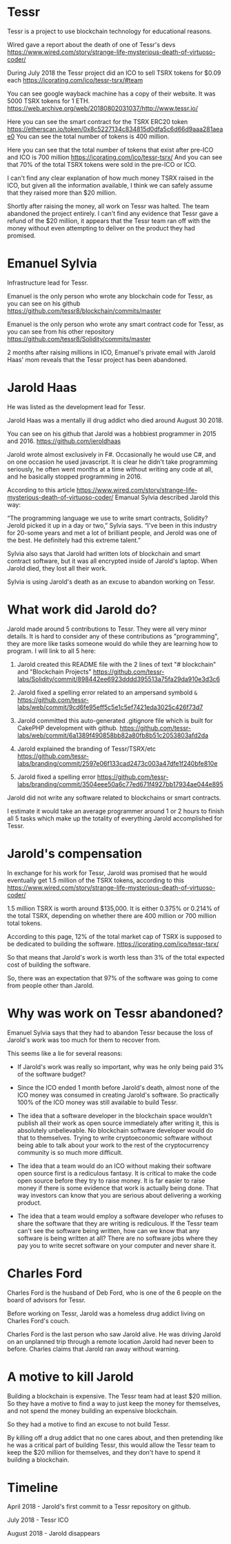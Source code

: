 Tessr
========

Tessr is a project to use blockchain technology for educational reasons.

Wired gave a report about the death of one of Tessr's devs https://www.wired.com/story/strange-life-mysterious-death-of-virtuoso-coder/

During July 2018 the Tessr project did an ICO to sell TSRX tokens for $0.09 each https://icorating.com/ico/tessr-tsrx/#team

You can see google wayback machine has a copy of their website. It was 5000 TSRX tokens for 1 ETH. https://web.archive.org/web/20180802031037/http://www.tessr.io/

Here you can see the smart contract for the TSRX ERC20 token https://etherscan.io/token/0x8c5227134c834815d0dfa5c6d66d9aaa281aeae0 You can see the total number of tokens is 400 million.

Here you can see that the total number of tokens that exist after pre-ICO and ICO is 700 million https://icorating.com/ico/tessr-tsrx/
And you can see that 70% of the total TSRX tokens were sold in the pre-ICO or ICO.

I can't find any clear explanation of how much money TSRX raised in the ICO, but given all the information available, I think we can safely assume that they raised more than $20 million.

Shortly after raising the money, all work on Tessr was halted. The team abandoned the project entirely.
I can't find any evidence that Tessr gave a refund of the $20 million, it appears that the Tessr team ran off with the money without even attempting to deliver on the product they had promised.

Emanuel Sylvia
=========

Infrastructure lead for Tessr.

Emanuel is the only person who wrote any blockchain code for Tessr, as you can see on his github https://github.com/tessr8/blockchain/commits/master

Emanuel is the only person who wrote any smart contract code for Tessr, as you can see from his other repository https://github.com/tessr8/Solidity/commits/master

2 months after raising millions in ICO, Emanuel's private email with Jarold Haas' mom reveals that the Tessr project has been abandoned.


Jarold Haas
========

He was listed as the development lead for Tessr.

Jarold Haas was a mentally ill drug addict who died around August 30 2018.

You can see on his github that Jarold was a hobbiest programmer in 2015 and 2016. https://github.com/jeroldhaas

Jarold wrote almost exclusively in F#. Occasionally he would use C#, and on one occasion he used javascript.
It is clear he didn't take programming seriously, he often went months at a time without writing any code at all, and he basically stopped programming in 2016.

According to this article https://www.wired.com/story/strange-life-mysterious-death-of-virtuoso-coder/ Emanual Sylvia described Jarold this way:

“The programming language we use to write smart contracts, Solidity? Jerold picked it up in a day or two,” Sylvia says. “I've been in this industry for 20-some years and met a lot of brilliant people, and Jerold was one of the best. He definitely had this extreme talent.”

Sylvia also says that Jarold had written lots of blockchain and smart contract software, but it was all encrypted inside of Jarold's laptop.
When Jarold died, they lost all their work.

Sylvia is using Jarold's death as an excuse to abandon working on Tessr.



What work did Jarold do?
=================

Jarold made around 5 contributions to Tessr. They were all very minor details. It is hard to consider any of these contributions as "programming", they are more like tasks someone would do while they are learning how to program. I will link to all 5 here:

1) Jarold created this README file with the 2 lines of text "# blockchain" and "Blockchain Projects" https://github.com/tessr-labs/Solidity/commit/898442ee6923dddd395513a75fa29da910e3d3c6

2) Jarold fixed a spelling error related to an ampersand symbold `&` https://github.com/tessr-labs/web/commit/9cd6fe95eff5c5e1c5ef7421eda3025c426f73d7

3) Jarold committed this auto-generated .gitignore file which is built for CakePHP development with github. https://github.com/tessr-labs/web/commit/6a1389f490858bb82a80fb8b51c2053803afd2da

4) Jarold explained the branding of Tessr/TSRX/etc https://github.com/tessr-labs/branding/commit/2597e06f133cad2473c003a47dfe1f240bfe810e

5) Jarold fixed a spelling error https://github.com/tessr-labs/branding/commit/3504eee50a6c77ed671f4927bb17934ae044e895

Jarold did not write any software related to blockchains or smart contracts.

I estimate it would take an average programmer around 1 or 2 hours to finish all 5 tasks which make up the totality of everything Jarold accomplished for Tessr. 


Jarold's compensation
===========

In exchange for his work for Tessr, Jarold was promised that he would eventually get 1.5 million of the TSRX tokens, according to this https://www.wired.com/story/strange-life-mysterious-death-of-virtuoso-coder/

1.5 million TSRX is worth around $135,000. It is either 0.375% or 0.214% of the total TSRX, depending on whether there are 400 million or 700 million total tokens.

According to this page, 12% of the total market cap of TSRX is supposed to be dedicated to building the software. https://icorating.com/ico/tessr-tsrx/

So that means that Jarold's work is worth less than 3% of the total expected cost of building the software.

So, there was an expectation that 97% of the software was going to come from people other than Jarold.


Why was work on Tessr abandoned?
===========

Emanuel Sylvia says that they had to abandon Tessr because the loss of Jarold's work was too much for them to recover from.

This seems like a lie for several reasons:

* If Jarold's work was really so important, why was he only being paid 3% of the software budget?

* Since the ICO ended 1 month before Jarold's death, almost none of the ICO money was consumed in creating Jarold's software. So practically 100% of the ICO money was still available to build Tessr.

* The idea that a software developer in the blockchain space wouldn't publish all their work as open source immediately after writing it, this is absolutely unbelievable. No blockchain software developer would do that to themselves. Trying to write cryptoeconomic software without being able to talk about your work to the rest of the cryptocurrency community is so much more difficult. 

* The idea that a team would do an ICO without making their software open source first is a rediculous fantasy. It is critical to make the code open source before they try to raise money. It is far easier to raise money if there is some evidence that work is actually being done. That way investors can know that you are serious about delivering a working product.

* The idea that a team would employ a software developer who refuses to share the software that they are writing is rediculous. If the Tessr team can't see the software being written, how can we know that any software is being written at all? There are no software jobs where they pay you to write secret software on your computer and never share it.

Charles Ford
==========

Charles Ford is the husband of Deb Ford, who is one of the 6 people on the board of advisors for Tessr.

Before working on Tessr, Jarold was a homeless drug addict living on Charles Ford's couch.

Charles Ford is the last person who saw Jarold alive. He was driving Jarold on an unplanned trip through a remote location Jarold had never been to before. Charles claims that Jarold ran away without warning.


A motive to kill Jarold
==========

Building a blockchain is expensive.
The Tessr team had at least $20 million.
So they have a motive to find a way to just keep the money for themselves, and not spend the money building an expensive blockchain.

So they had a motive to find an excuse to not build Tessr.

By killing off a drug addict that no one cares about, and then pretending like he was a critical part of building Tessr, this would allow the Tessr team to keep the $20 million for themselves, and they don't have to spend it building a blockchain.


Timeline
=========

April 2018 - Jarold's first commit to a Tessr repository on github.

July 2018 - Tessr ICO

August 2018 - Jarold disappears
